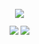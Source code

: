 <div align="center">
  
  ![](http://github-profile-summary-cards.vercel.app/api/cards/profile-details?username=Warp9000&theme=github_dark)
  
  ![](http://github-profile-summary-cards.vercel.app/api/cards/repos-per-language?username=Warp9000&theme=github_dark)
  ![](http://github-profile-summary-cards.vercel.app/api/cards/stats?username=Warp9000&theme=github_dark)
</div>
